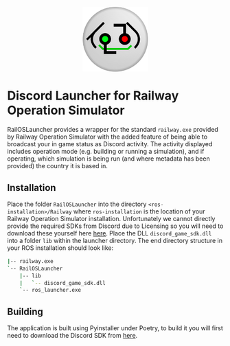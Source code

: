 <p align="center">
<img
    style="display: block; 
           margin-left: auto;
           margin-right: auto;
           width: 30%;"
    src="https://raw.githubusercontent.com/Railway-Op-Sim/ROSLauncher/main/img/RailOSLauncher.png" 
    alt="Our logo">
</img>
</p>

# Discord Launcher for Railway Operation Simulator
RailOSLauncher provides a wrapper for the standard `railway.exe` provided by Railway Operation Simulator with the added feature of being able to broadcast your in game status as Discord activity.
The activity displayed includes operation mode (e.g. building or running a simulation), and if operating, which simulation is being run (and where metadata has been provided) the country it is
based in.

## Installation
Place the folder `RailOSLauncher` into the directory `<ros-installation>/Railway` where `ros-installation` is the location of your Railway Operation Simulator installation. Unfortunately we cannot directly provide the required SDKs
from Discord due to Licensing so you will need to download these yourself here [here](https://dl-game-sdk.discordapp.net/2.5.6/discord_game_sdk.zip). Place the DLL `discord_game_sdk.dll` into a folder `lib` within the launcher directory. The end directory structure in your ROS installation should look like:

```sh
|-- railway.exe
`-- RailOSLauncher
    |-- lib
    |   `-- discord_game_sdk.dll
    `-- ros_launcher.exe
```

## Building
The application is built using Pyinstaller under Poetry, to build it you will first need to download the Discord SDK from [here](https://dl-game-sdk.discordapp.net/2.5.6/discord_game_sdk.zip).
